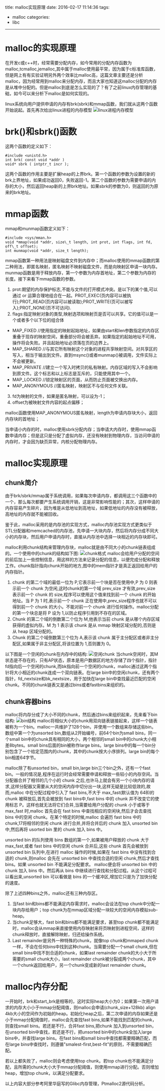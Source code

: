 title: malloc实现原理
date: 2016-02-17 11:14:36
tags:
- malloc
categories:
- libc

---





# malloc的实现原理

在开发c或c++时，经常需要分配内存，如今常用的分配内存函数为malloc,tcmalloc,jemalloc,其中属于malloc使用最平常，因为属于c标准库函数，但是网上有有实验证明另外两个效率比malloc高，这篇文章主要还是分析malloc，因为经常用到malloc来分配内存，而且大家也知道这malloc分配的内存是从堆中分配的。但是malloc到底是怎么实现的了？有了之前linux内存管理的基础，如今可以来分析下malloc是如何实现的。

linux系统向用户提供申请的内存有brk(sbrk)和mmap函数，我们就从这两个函数开始说起。首先再次给出linux进程的内存模型
![linux进程内存模型](http://7xjnip.com1.z0.glb.clouddn.com/ldw-%E9%80%89%E5%8C%BA_0172.png "")

# brk()和sbrk()函数

这两个函数的定义如下：
```
#include <unistd.h>
int brk( const void *addr )
void* sbrk ( intptr_t incr );
```
这两个函数的作用主要是扩展heap的上界brk。第一个函数的参数为设置的新的brk上界地址，如果成功返回0，失败返回-1。第二个函数的参数为需要申请的内存的大小，然后返回heap新的上界brk地址。如果sbrk的参数为0，则返回的为原来的brk地址。

# mmap函数

mmap和munmap函数定义如下：
```
#include <sys/mman.h>
void *mmap(void *addr, size\_t length, int prot, int flags, int fd, off\_t offset);
int munmap(void *addr, size_t length);
```
mmap函数第一种用法是映射磁盘文件到内存中；而malloc使用的mmap函数的第二种用法，即匿名映射，匿名映射不映射磁盘文件，而是向映射区申请一块内存。munmap函数是用于释放内存，第一个参数为内存首地址，第二个参数为内存的长度。接下来看下mmap函数的参数。
1. prot:期望的内存保护标志,不能与文件的打开模式冲突。是以下的某个值,可以通过 or 运算合理地组合在一起。PROT\_EXEC(页内容可以被执行);PROT\_READ(页内容可以被读取);PROT\_WRITE(页可以被写入);PROT_NONE(页不可访问).
2. flags:指定映射对象的类型,映射选项和映射页是否可以共享。它的值可以是一个或者多个以下位的组合体
* MAP_FIXED //使用指定的映射起始地址，如果由start和len参数指定的内存区重叠于现存的映射空间，重叠部分将会被丢弃。如果指定的起始地址不可用，操作将会失败。并且起始地址必须落在页的边界上。
* MAP_SHARED //与其它所有映射这个对象的进程共享映射空间。对共享区的写入，相当于输出到文件。直到msync()或者munmap()被调用，文件实际上不会被更新。
* MAP_PRIVATE //建立一个写入时拷贝的私有映射。内存区域的写入不会影响到原文件。这个标志和以上标志是互斥的，只能使用其中一个。
* MAP_LOCKED //锁定映射区的页面，从而防止页面被交换出内存。
* MAP_ANONYMOUS //匿名映射，映射区不与任何文件关联。
3. fd为映射的文件，如果是匿名映射，可以设为-1；
4. offset为被映射文件内容的起点偏移；

malloc函数使用MAP_ANONYMOUS匿名映射，length为申请内存块大小，返回内存块的首地址；

当申请小内存的时，malloc使用sbrk分配内存；当申请大内存时，使用mmap函数申请内存；但是这只是分配了虚拟内存，还没有映射到物理内存，当访问申请的内存时，才会因为缺页异常，内核分配物理内存。

# malloc实现原理

## chunk简介

由于brk/sbrk/mmap属于系统调用，如果每次申请内存，都调用这三个函数中的一个，那么每次都要产生系统调用开销，这是非常影响性能的；其次，这样申请的内存容易产生碎片，因为堆是从低地址到高地址，如果低地址的内存没有被释放，高地址的内存就不能被回收。

鉴于此，malloc采用的是内存池的实现方式，malloc内存池实现方式更类似于STL分配器和memcached的内存池，先申请一大块内存，然后将内存分成不同大小的内存块，然后用户申请内存时，直接从内存池中选择一块相近的内存块即可。

malloc利用chunk结构来管理内存块，malloc就是由不同大小的chunk链表组成的。一个使用中的chunk的结构如下图:
![chunk格式](http://7xjnip.com1.z0.glb.clouddn.com/ldw-%E9%80%89%E5%8C%BA_0173.png "")
malloc会给用户分配的空间的前后加上一些控制信息，用这样的方法来记录分配的信息，以便完成分配和释放工作。chunk指针指向chunk开始的地方,图中的mem指针才是真正返回给用户的内存指针。
1. chunk 的第二个域的最低一位为 P,它表示前一个块是否在使用中,P 为 0 则表示前一个 chunk 为空闲,这时chunk的第一个域 prev\_size 才有效,prev\_size 表示前一个 chunk 的 size,程序可以使用这个值来找到前一个 chunk 的开始地址。当 P 为 1 时,表示前一个 chunk 正在使用中,prev\_size程序也就不可以得到前一个 chunk 的大小。不能对前一个 chunk 进行任何操作。malloc分配的第一个块总是将 P 设为 1,以防止程序引用到不存在的区域。
2. Chunk 的第二个域的倒数第二个位为 M,他表示当前 chunk 是从哪个内存区域获得的虚拟内存。M 为 1 表示该 chunk 是从 mmap 映射区域分配的,否则是从 heap 区域分配的。
3. Chunk 的第二个域倒数第三个位为 A,表示该 chunk 属于主分配区或者非主分配区,如果属于非主分配区,将该位置为 1,否则置为 0。

以下图是一个空闲的chunk在内存中的结构:
![空闲chunk](http://7xjnip.com1.z0.glb.clouddn.com/ldw-%E9%80%89%E5%8C%BA_0183.png "")
当chunk空闲时，其M状态是不存在的，只有AP状态，原本是用户数据区的地方存储了四个指针，指针fd指向后一个空闲的chunk,而bk指向前一个空闲的chunk，malloc通过这两个指针将大小相近的chunk连成一个双向链表。在large bin中的空闲chunk，还有两个指针，fd_nextsize和bk_nextsize，用于加快在large bin中查找最近匹配的空闲chunk。不同的chunk链表又是通过bins或者fastbins来组织的。

## chunk容器bins

malloc将内存分成了大小不同的chunk，然后通过bins来组织起来，先来看下bin结构:
![bin结构](http://7xjnip.com1.z0.glb.clouddn.com/ldw-%E9%80%89%E5%8C%BA_0193.png "")
malloc将相似大小的chunk用双向链表链接起来，这样一个链表被称为一个bin。malloc一共维护了128个bin，并使用一个数组来存储这些bin。数组中第一个为unsorted bin,数组从2开始编号，前64个bin为small bins，同一个small bin中的chunk具有相同的大小，两个相邻的small bin中的chunk大小相差8bytes。small bins后面的bin被称作large bins。large bins中的每一个bin分别包含了一个给定范围内的chunk，其中的chunk按大小序排列。large bin的每个bin相差64字节。

malloc除了有unsorted bin，small bin,large bin三个bin之外，还有一个fast bin。一般的情况是,程序在运行时会经常需要申请和释放一些较小的内存空间。当分配器合并了相邻的几个小的 chunk 之后,也许马上就会有另一个小块内存的请求,这样分配器又需要从大的空闲内存中切分出一块,这样无疑是比较低效的,故而,malloc 中在分配过程中引入了 fast bins,不大于 max\_fast(默认值为 64B)的 chunk 被释放后,首先会被放到 fast bins中,fast bins 中的 chunk 并不改变它的使用标志 P。这样也就无法将它们合并,当需要给用户分配的 chunk 小于或等于 max_fast 时,malloc 首先会在 fast bins 中查找相应的空闲块,然后才会去查找 bins 中的空闲 chunk。在某个特定的时候,malloc 会遍历 fast bins 中的 chunk,17将相邻的空闲 chunk 进行合并,并将合并后的 chunk 加入 unsorted bin 中,然后再将 usorted bin 里的 chunk 加入 bins 中。

unsorted bin 的队列使用 bins 数组的第一个,如果被用户释放的 chunk 大于 max_fast,或者 fast bins 中的空闲 chunk 合并后,这些 chunk 首先会被放到 unsorted bin 队列中,在进行 malloc 操作的时候,如果在 fast bins 中没有找到合适的 chunk,则malloc 会先在 unsorted bin 中查找合适的空闲 chunk,然后才查找 bins。如果 unsorted bin 不能满足分配要求。 malloc便会将 unsorted bin 中的 chunk 加入 bins 中。然后再从 bins 中继续进行查找和分配过程。从这个过程可以看出来,unsorted bin 可以看做是 bins 的一个缓冲区,增加它只是为了加快分配的速度。

除了上述四种bins之外，malloc还有三种内存区。
1. 当fast bin和bins都不能满足内存需求时，malloc会设法在top chunk中分配一块内存给用户；top chunk为在mmap区域分配一块较大的空闲内存模拟sub-heap。
2. 当chunk足够大，fast bin和bins都不能满足要求，甚至top chunk都不能满足时，malloc会从mmap来直接使用内存映射来将页映射到进程空间，这样的chunk释放时，直接解除映射，归还给操作系统。
3. Last remainder是另外一种特殊的chunk，就像top chunk和mmaped chunk一样，不会在任何bins中找到这种chunk。当需要分配一个small chunk,但在small bins中找不到合适的chunk，如果last remainder chunk的大小大于所需要的small chunk大小，last remainder chunk被分裂成两个chunk，其中一个chunk返回给用户，另一个chunk变成新的last remainder chunk。

# malloc内存分配

一开始时，brk和start_brk是相等的，这时实际heap大小为0；如果第一次用户请求的内存大小小于mmap分配阈值，则malloc会申请(chunk_size+128kb) align 4kb大小的空间作为初始的heap。初始化heap之后，第二次申请的内存如果还是小于mmap分配阈值时，malloc会先查找fast bins,如果不能找到匹配的chunk，则查找small bins。若还是不行，合并fast bins,把chunk 加入到unsorted bin，在unsorted bin中查找，若还是不行，把unsorted bin中的chunk全加入large bins中，并查找large bins。在fast bins和small bins中查找都需要精确匹配，而在large bins中查找时，则遵循"smalest-first,best-fit"的原则，不需要精确匹配。

若以上都失败了，malloc则会考虑使用top chunk。若top chunk也不能满足分配，且所需的chunk大小大于mmap分配阈值，则使用mmap进行分配。否则增加heap，增加top chunk，以满足分配要求。

以上内容大部分参考阿里华庭写的Glibc内存管理，Ptmalloc2源代码分析。
